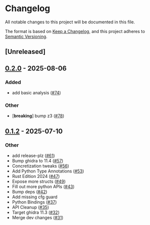 # Changelog

All notable changes to this project will be documented in this file.

The format is based on [Keep a Changelog](https://keepachangelog.com/en/1.0.0/),
and this project adheres to [Semantic Versioning](https://semver.org/spec/v2.0.0.html).

## [Unreleased]

## [0.2.0](https://github.com/toolCHAINZ/jingle/compare/jingle_sleigh-v0.1.4...jingle_sleigh-v0.2.0) - 2025-08-06

### Added

- add basic analysis ([#74](https://github.com/toolCHAINZ/jingle/pull/74))

### Other

- [**breaking**] bump z3 ([#78](https://github.com/toolCHAINZ/jingle/pull/78))

## [0.1.2](https://github.com/toolCHAINZ/jingle/compare/jingle_sleigh-v0.1.1...jingle_sleigh-v0.1.2) - 2025-07-10

### Other

- add release-plz ([#61](https://github.com/toolCHAINZ/jingle/pull/61))
- Bump ghidra to 11.4 ([#57](https://github.com/toolCHAINZ/jingle/pull/57))
- Concretization tweaks ([#56](https://github.com/toolCHAINZ/jingle/pull/56))
- Add Python Type Annotations ([#53](https://github.com/toolCHAINZ/jingle/pull/53))
- Rust Edition 2024 ([#47](https://github.com/toolCHAINZ/jingle/pull/47))
- Expose more structs ([#49](https://github.com/toolCHAINZ/jingle/pull/49))
- Fill out more python APIs ([#43](https://github.com/toolCHAINZ/jingle/pull/43))
- Bump deps ([#42](https://github.com/toolCHAINZ/jingle/pull/42))
- Add missing cfg guard
- Python Bindings ([#37](https://github.com/toolCHAINZ/jingle/pull/37))
- API Cleanup ([#35](https://github.com/toolCHAINZ/jingle/pull/35))
- Target ghidra 11.3 ([#32](https://github.com/toolCHAINZ/jingle/pull/32))
- Merge dev changes ([#31](https://github.com/toolCHAINZ/jingle/pull/31))

